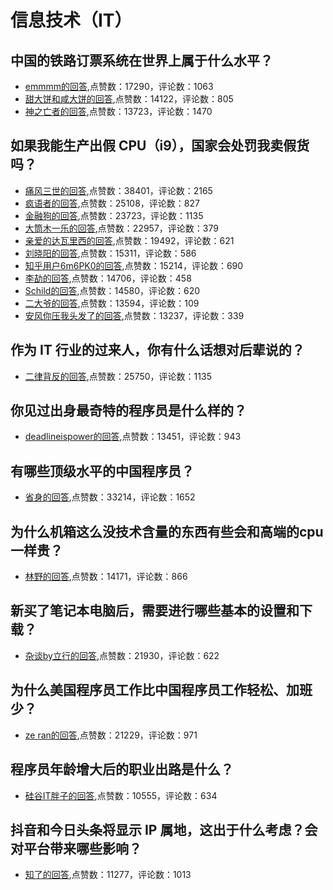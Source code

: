 #  信息技术（IT） 
## 中国的铁路订票系统在世界上属于什么水平？
- [emmmm的回答](https://www.zhihu.com/question/315887668/answer/1752123210),点赞数：17290，评论数：1063
- [甜大饼和咸大饼的回答](https://www.zhihu.com/question/315887668/answer/1686693922),点赞数：14122，评论数：805
- [神之亡者的回答](https://www.zhihu.com/question/315887668/answer/1682577178),点赞数：13723，评论数：1470
## 如果我能生产出假 CPU（i9），国家会处罚我卖假货吗？
- [痛风三世的回答](https://www.zhihu.com/question/357928229/answer/1405066293),点赞数：38401，评论数：2165
- [疯语者的回答](https://www.zhihu.com/question/357928229/answer/1129892281),点赞数：25108，评论数：827
- [金融狗的回答](https://www.zhihu.com/question/357928229/answer/960828595),点赞数：23723，评论数：1135
- [大筒木一乐的回答](https://www.zhihu.com/question/357928229/answer/1049684956),点赞数：22957，评论数：379
- [亲爱的达瓦里西的回答](https://www.zhihu.com/question/357928229/answer/1246372753),点赞数：19492，评论数：621
- [刘晓阳的回答](https://www.zhihu.com/question/357928229/answer/921637178),点赞数：15311，评论数：586
- [知乎用户6m6PK0的回答](https://www.zhihu.com/question/357928229/answer/917993481),点赞数：15214，评论数：690
- [李劼的回答](https://www.zhihu.com/question/357928229/answer/937244943),点赞数：14706，评论数：458
- [Schild的回答](https://www.zhihu.com/question/357928229/answer/918956344),点赞数：14580，评论数：620
- [二大爷的回答](https://www.zhihu.com/question/357928229/answer/921057530),点赞数：13594，评论数：109
- [安风你压我头发了的回答](https://www.zhihu.com/question/357928229/answer/926171936),点赞数：13237，评论数：339
## 作为 IT 行业的过来人，你有什么话想对后辈说的？
- [二律背反的回答](https://www.zhihu.com/question/312019918/answer/608965942),点赞数：25750，评论数：1135
## 你见过出身最奇特的程序员是什么样的？
- [deadlineispower的回答](https://www.zhihu.com/question/268241812/answer/349177141),点赞数：13451，评论数：943
## 有哪些顶级水平的中国程序员？
- [省身的回答](https://www.zhihu.com/question/27462559/answer/106482044),点赞数：33214，评论数：1652
## 为什么机箱这么没技术含量的东西有些会和高端的cpu一样贵？
- [林野的回答](https://www.zhihu.com/question/59240026/answer/1578679059),点赞数：14171，评论数：866
## 新买了笔记本电脑后，需要进行哪些基本的设置和下载？
- [杂谈by立行的回答](https://www.zhihu.com/question/22611604/answer/1113601396),点赞数：21930，评论数：622
## 为什么美国程序员工作比中国程序员工作轻松、加班少？
- [ze ran的回答](https://www.zhihu.com/question/53613628/answer/1247519647),点赞数：21229，评论数：971
## 程序员年龄增大后的职业出路是什么？
- [硅谷IT胖子的回答](https://www.zhihu.com/question/35025502/answer/536813696),点赞数：10555，评论数：634
## 抖音和今日头条将显示 IP 属地，这出于什么考虑？会对平台带来哪些影响？
- [知了的回答](https://www.zhihu.com/question/528090210/answer/-1851483652),点赞数：11277，评论数：1013
